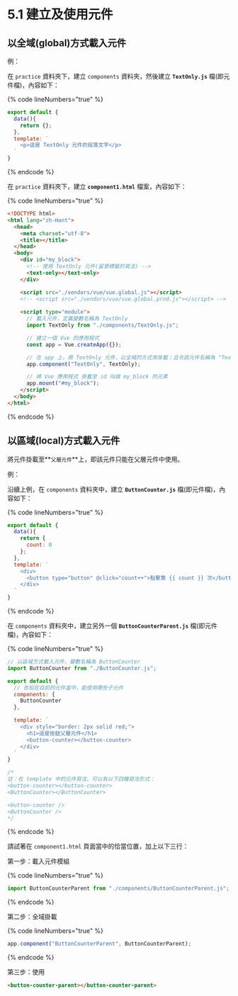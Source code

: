 # 5.1 建立及使用元件

## 以全域(global)方式載入元件

例：

在 `practice` 資料夾下，建立 `components` 資料夾，然後建立 **`TextOnly.js`** 檔(即元件檔)，內容如下：

{% code lineNumbers="true" %}
```javascript
export default {
  data(){
    return {};
  },
  template: `
    <p>這是 TextOnly 元件的段落文字</p>
  `
}
```
{% endcode %}



在 `practice` 資料夾下，建立 **`component1.html`** 檔案，內容如下：

{% code lineNumbers="true" %}
```html
<!DOCTYPE html>
<html lang="zh-Hant">
  <head>
    <meta charset="utf-8">
    <title></title>
  </head>
  <body>
    <div id="my_block">
      <!-- 使用 TextOnly 元件(留意標籤的寫法) -->
      <text-only></text-only>
    </div>

    <script src="./vendors/vue/vue.global.js"></script>
    <!-- <script src="./vendors/vue/vue.global.prod.js"></script> -->
    
    <script type="module">
      // 載入元件，定義變數名稱為 TextOnly
      import TextOnly from "./components/TextOnly.js";

      // 建立一個 Vue 的應用程式
      const app = Vue.createApp({});

      // 在 app 上，將 TextOnly 元件，以全域的方式來掛載；且令該元件名稱為 "TextOnly"
      app.component("TextOnly", TextOnly);

      // 將 Vue 應用程式 掛載至 id 叫做 my_block 的元素
      app.mount("#my_block");
    </script>
  </body>
</html>
```
{% endcode %}



## 以區域(local)方式載入元件

將元件掛載至**`父層元件`**上，即該元件只能在父層元件中使用。



例：

沿續上例，在 `components` 資料夾中，建立 **`ButtonCounter.js`** 檔(即元件檔)，內容如下：

{% code lineNumbers="true" %}
```javascript
export default {
  data(){
    return {
      count: 0
    };
  },
  template: `
    <div>
      <button type="button" @click="count++">點擊第 {{ count }} 次</button>
    </div>
  `
}

```
{% endcode %}

在 `components` 資料夾中，建立另外一個 **`ButtonCounterParent.js`** 檔(即元件檔)，內容如下：

{% code lineNumbers="true" %}
```javascript
// 以區域方式載入元件，變數名稱為 ButtonCounter
import ButtonCounter from "./ButtonCounter.js";

export default {
  // 告知在目前的元件當中，能使用哪些子元件
  components: {
    ButtonCounter
  },

  template: `
    <div style="border: 2px solid red;">
      <h1>這是按鈕父層元件</h1>
      <button-counter></button-counter>
    </div>
  `
}

/*
註：在 template 中的元件寫法，可以有以下四種寫法形式：
<button-counter></button-counter>
<ButtonCounter></ButtonCounter>

<button-counter />
<ButtonCounter />
*/
```
{% endcode %}





請試著在 `component1.html` 頁面當中的恰當位置，加上以下三行：

第一步：載入元件模組

{% code lineNumbers="true" %}
```javascript
import ButtonCounterParent from "./components/ButtonCounterParent.js";
```
{% endcode %}

第二步：全域掛載

{% code lineNumbers="true" %}
```javascript
app.component("ButtonCounterParent", ButtonCounterParent);
```
{% endcode %}

第三步：使用

```html
<button-counter-parent></button-counter-parent>
```

